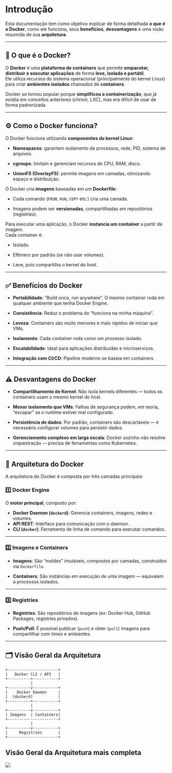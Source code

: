 # Introdução

Esta documentação tem como objetivo explicar de forma detalhada **o que é o Docker**, como ele funciona, seus **benefícios**, **desvantagens** e uma visão resumida de sua **arquitetura**.

---

## 🐳 O que é o Docker?

O **Docker** é uma **plataforma de containers** que permite **empacotar, distribuir e executar aplicações** de forma **leve, isolada e portátil**.  
Ele utiliza recursos do sistema operacional (principalmente do kernel Linux) para criar **ambientes isolados** chamados de **containers**.

Docker se tornou popular porque **simplificou a containerização**, que já existia em conceitos anteriores (chroot, LXC), mas era difícil de usar de forma padronizada.

---

## ⚙️ Como o Docker funciona?

O Docker funciona utilizando **componentes do kernel Linux**:

- **Namespaces**: garantem isolamento de processos, rede, PID, sistema de arquivos.

- **cgroups**: limitam e gerenciam recursos de CPU, RAM, disco.

- **UnionFS (OverlayFS)**: permite imagens em camadas, otimizando espaço e distribuição.

O Docker cria **imagens** baseadas em um **Dockerfile**:

- Cada comando (`FROM`, `RUN`, `COPY` etc.) cria uma camada.

- Imagens podem ser **versionadas**, compartilhadas em repositórios (registries).

Para executar uma aplicação, o Docker **instancia um container** a partir da imagem.  
Cada container é:

- Isolado.

- Efêmero por padrão (se não usar volumes).

- Leve, pois compartilha o kernel do host.

---

## ✅ Benefícios do Docker

- **Portabilidade**: “Build once, run anywhere”. O mesmo container roda em qualquer ambiente que tenha Docker Engine.

- **Consistência**: Reduz o problema do “funciona na minha máquina”.

- **Leveza**: Containers são muito menores e mais rápidos de iniciar que VMs.

- **Isolamento**: Cada container roda como um processo isolado.

- **Escalabilidade**: Ideal para aplicações distribuídas e microserviços.

- **Integração com CI/CD**: Pipeline moderno se baseia em containers.

---

## ⚠️ Desvantagens do Docker

- **Compartilhamento de Kernel**: Não isola kernels diferentes — todos os containers usam o mesmo kernel do host.

- **Menor isolamento que VMs**: Falhas de segurança podem, em teoria, “escapar” se o runtime estiver mal configurado.

- **Persistência de dados**: Por padrão, containers são descartáveis — é necessário configurar volumes para persistir dados.

- **Gerenciamento complexo em larga escala**: Docker sozinho não resolve orquestração — precisa de ferramentas como Kubernetes.

---

## 🧬 Arquitetura do Docker

A arquitetura do Docker é composta por três camadas principais:

### 1️⃣ Docker Engine

O **motor principal**, composto por:

- **Docker Daemon (`dockerd`)**: Gerencia containers, imagens, redes e volumes.
- **API REST**: Interface para comunicação com o daemon.
- **CLI (`docker`)**: Ferramenta de linha de comando para executar comandos.

---

### 2️⃣ Imagens e Containers

- **Imagens**: São “moldes” imutáveis, compostos por camadas, construídos via `Dockerfile`.

- **Containers**: São instâncias em execução de uma imagem — equivalem a processos isolados.

---

### 3️⃣ Registries

- **Registries**: São repositórios de imagens (ex: Docker Hub, GitHub Packages, registries privados).

- **Push/Pull**: É possível publicar (`push`) e obter (`pull`) imagens para compartilhar com times e ambientes.

---

## 🗂️ Visão Geral da Arquitetura

```plaintext
+----------------------+
|   Docker CLI / API   |
+----------+-----------+
           |
+----------v-----------+
|    Docker Daemon     |
|  (dockerd)           |
+----------+-----------+
           |
+----------v-----------+
| Imagens  | Containers|
+----------------------+
           |
+----------v-----------+
|     Registries       |
+----------------------+
```

## Visão Geral da Arquitetura mais completa

<img src = "https://imgs.search.brave.com/HxziJ6p1VpZO-VT_qgE0v8fxQLggdMf9vnWoYT8cHVY/rs:fit:500:0:1:0/g:ce/aHR0cHM6Ly9tZWRp/YS5nZWVrc2Zvcmdl/ZWtzLm9yZy93cC1j/b250ZW50L3VwbG9h/ZHMvMjAyMjEyMDUx/MTUxMTgvQXJjaGl0/ZWN0dXJlLW9mLURv/Y2tlci5wbmc"/>